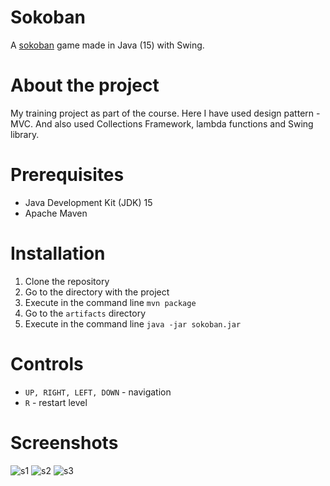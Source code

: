 # Sokoban
A [sokoban](https://ru.wikipedia.org/wiki/Sokoban) game made in Java (15) with Swing.
# About the project
My training project as part of the course. Here I have used design pattern - MVC. And also used Collections Framework, lambda functions and Swing library.
# Prerequisites
* Java Development Kit (JDK) 15
* Apache Maven
# Installation
1. Clone the repository
2. Go to the directory with the project
3. Execute in the command line ```mvn package```
4. Go to the ```artifacts``` directory
5. Execute in the command line ```java -jar sokoban.jar```
# Controls
* ```UP, RIGHT, LEFT, DOWN``` - navigation
* ```R``` - restart level
# Screenshots
![s1](https://user-images.githubusercontent.com/47298363/116617628-bbe3b780-a946-11eb-9927-9041751c8ddb.jpg)
![s2](https://user-images.githubusercontent.com/47298363/116617762-e3d31b00-a946-11eb-814b-d580cd36b985.jpg)
![s3](https://user-images.githubusercontent.com/47298363/116617777-e6357500-a946-11eb-8ed8-bdfc65e67f6c.jpg)
